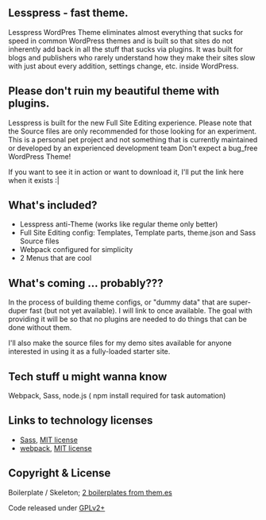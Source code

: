 ## Lesspress - fast theme.

Lesspress WordPres Theme eliminates almost everything that sucks for speed in common WordPress themes and is built so that sites do not inherently add back in all the stuff that sucks via plugins. It was built for blogs and publishers who rarely understand how they make their sites slow with just about every addition, settings change, etc. inside WordPress.

## Please don't ruin my beautiful theme with plugins.

Lesspress is built for the new Full Site Editing experience. Please note that the Source files are only recommended for those looking for an experiment. This is a personal pet project and not something that is currently maintained or developed by an experienced development team Don't expect a bug_free WordPress Theme!


If you want to see it in action or want to download it, I'll put the link here when it exists :|

## What's included?
* Lesspress anti-Theme (works like regular theme only better)
* Full Site Editing config: Templates, Template parts, theme.json and Sass Source files
* Webpack configured for simplicity
* 2 Menus that are cool

## What's coming ... probably???

In the process of building theme configs, or "dummy data" that are super-duper fast (but not yet available). I will link to once available. The goal with providing it will be so that no plugins are needed to do things that can be done without them. 

I'll also make the source files for my demo sites available for anyone interested in using it as a fully-loaded starter site.


## Tech stuff u might wanna know
Webpack, Sass, node.js ( npm install required for task automation)


## Links to technology licenses

* [Sass](https://github.com/sass/sass), [MIT license](https://github.com/sass/sass/blob/stable/MIT-LICENSE)
* [webpack](https://github.com/webpack/webpack), [MIT license](https://github.com/webpack/webpack/blob/master/LICENSE)


## Copyright & License

Boilerplate / Skeleton; [2 boilerplates from them.es](https://them.es/)

Code released under [GPLv2+](https://www.gnu.org/licenses/gpl-2.0.html)

